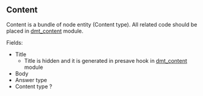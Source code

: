 ## Content

Content is a bundle of node entity (Content type). All related code should be placed in [dmt_content](../../modules/custom/dmt_content/dmt_content.module) module.

Fields:
- Title
  - Title is hidden and it is generated in presave hook in [dmt_content](../../modules/custom/dmt_content/dmt_content.module) module
- Body
- Answer type
- Content type ?
